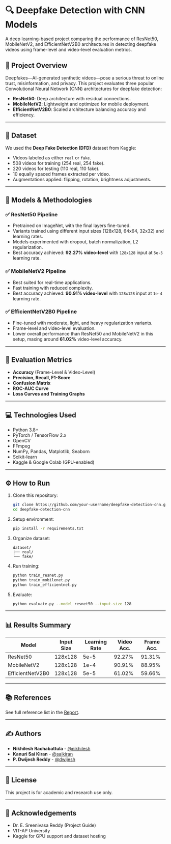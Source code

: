 # 🔍 Deepfake Detection with CNN Models

A deep learning-based project comparing the performance of ResNet50, MobileNetV2, and EfficientNetV2B0 architectures in detecting deepfake videos using frame-level and video-level evaluation metrics.

## 📘 Project Overview

Deepfakes—AI-generated synthetic videos—pose a serious threat to online trust, misinformation, and privacy. This project evaluates three popular Convolutional Neural Network (CNN) architectures for deepfake detection:

- **ResNet50**: Deep architecture with residual connections.
- **MobileNetV2**: Lightweight and optimized for mobile deployment.
- **EfficientNetV2B0**: Scaled architecture balancing accuracy and efficiency.

---

## 📁 Dataset  

We used the **Deep Fake Detection (DFD)** dataset from Kaggle:
- Videos labeled as either `real` or `fake`.
- 508 videos for training (254 real, 254 fake).
- 220 videos for testing (110 real, 110 fake).
- 10 equally spaced frames extracted per video.
- Augmentations applied: flipping, rotation, brightness adjustments.

---

## 🧠 Models & Methodologies

### ✅ ResNet50 Pipeline
- Pretrained on ImageNet, with the final layers fine-tuned.
- Variants trained using different input sizes (128x128, 64x64, 32x32) and learning rates.
- Models experimented with dropout, batch normalization, L2 regularization.
- Best accuracy achieved: **92.27% video-level** with `128x128` input at `5e-5` learning rate.

### ✅ MobileNetV2 Pipeline
- Best suited for real-time applications.
- Fast training with reduced complexity.
- Best accuracy achieved: **90.91% video-level** with `128x128` input at `1e-4` learning rate.

### ✅ EfficientNetV2B0 Pipeline
- Fine-tuned with moderate, light, and heavy regularization variants.
- Frame-level and video-level evaluation.
- Lower overall performance than ResNet50 and MobileNetV2 in this setup, maxing around **61.02%** video-level accuracy.

---

## 🧪 Evaluation Metrics

- **Accuracy** (Frame-Level & Video-Level)
- **Precision, Recall, F1-Score**
- **Confusion Matrix**
- **ROC-AUC Curve**
- **Loss Curves and Training Graphs**

---

## 💻 Technologies Used

- Python 3.8+
- PyTorch / TensorFlow 2.x
- OpenCV
- FFmpeg
- NumPy, Pandas, Matplotlib, Seaborn
- Scikit-learn
- Kaggle & Google Colab (GPU-enabled)

---

## ⚙️ How to Run

1. Clone this repository:
    ```bash
    git clone https://github.com/your-username/deepfake-detection-cnn.git
    cd deepfake-detection-cnn
    ```

2. Setup environment:
    ```bash
    pip install -r requirements.txt
    ```

3. Organize dataset:
    ```
    dataset/
    ├── real/
    └── fake/
    ```

4. Run training:
    ```bash
    python train_resnet.py
    python train_mobilenet.py
    python train_efficientnet.py
    ```

5. Evaluate:
    ```bash
    python evaluate.py --model resnet50 --input-size 128
    ```

---

## 📊 Results Summary

| Model         | Input Size | Learning Rate | Video Acc. | Frame Acc. |
|---------------|------------|----------------|-------------|-------------|
| ResNet50      | 128x128    | 5e-5           | 92.27%      | 91.31%      |
| MobileNetV2   | 128x128    | 1e-4           | 90.91%      | 88.95%      |
| EfficientNetV2B0 | 128x128 | 5e-5           | 61.02%      | 59.66%      |

---

## 📚 References

See full reference list in the [Report](./Deepfake%20Detection%20Report.pdf).

---

## ✍️ Authors

- **Nikhilesh Rachabattula** - [@nikhilesh](https://github.com/Nikhilesh-rachabattula)
- **Kanuri Sai Kiran** - [@saikiran](https://github.com/saikiran-kanuri)
- **P. Dwijesh Reddy** - [@dwijesh](https://github.com/Dwijesh05)

---

## 🧾 License

This project is for academic and research use only.

---

## 📎 Acknowledgements

- Dr. E. Sreenivasa Reddy (Project Guide)
- VIT-AP University
- Kaggle for GPU support and dataset hosting

